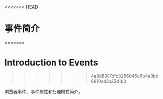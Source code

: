 <<<<<<< HEAD
# 事件简介
=======
# Introduction to Events
>>>>>>> 4a8d8987dfc3256045e6b4a3bd8810ad3b25d1b3

浏览器事件、事件属性和处理模式简介。

